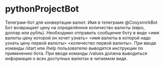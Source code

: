 # pythonProjectBot
Телеграм-бот для конвертации валют. Имя в телеграме @CosysmirkBot
Бот возвращает цену на определённое количество валюты (евро, доллар или рубль).
Необходимо отправить сообщение боту в виде <имя валюты цену которой он хочет узнать> <имя валюты в которой надо узнать цену первой валюты> <количество первой валюты>.
При вводе команды /start или /help пользователю выводятся инструкции по применению бота.
При вводе команды /values должна выводиться информация о всех доступных валютах в читаемом виде.
